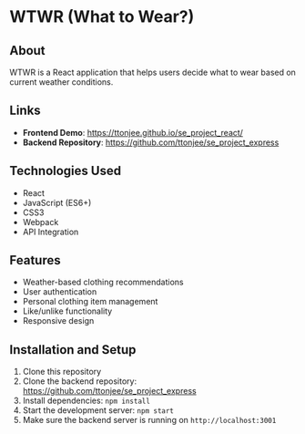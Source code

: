 # WTWR (What to Wear?)

## About

WTWR is a React application that helps users decide what to wear based on current weather conditions.

## Links

- **Frontend Demo**: https://ttonjee.github.io/se_project_react/
- **Backend Repository**: https://github.com/ttonjee/se_project_express

## Technologies Used

- React
- JavaScript (ES6+)
- CSS3
- Webpack
- API Integration

## Features

- Weather-based clothing recommendations
- User authentication
- Personal clothing item management
- Like/unlike functionality
- Responsive design

## Installation and Setup

1. Clone this repository
2. Clone the backend repository: https://github.com/ttonjee/se_project_express
3. Install dependencies: `npm install`
4. Start the development server: `npm start`
5. Make sure the backend server is running on `http://localhost:3001`
